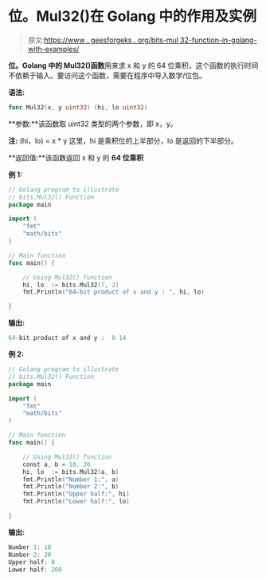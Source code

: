 # 位。Mul32()在 Golang 中的作用及实例

> 原文:[https://www . geesforgeks . org/bits-mul 32-function-in-golang-with-examples/](https://www.geeksforgeeks.org/bits-mul32-function-in-golang-with-examples/)

**位。Golang 中的 Mul32()函数**用来求 x 和 y 的 64 位乘积，这个函数的执行时间不依赖于输入。要访问这个函数，需要在程序中导入数学/位包。

**语法:**

```go
func Mul32(x, y uint32) (hi, lo uint32)

```

**参数:**该函数取 uint32 类型的两个参数，即 x，y。

**注:** (hi，lo) = x * y
这里，hi 是乘积位的上半部分，lo 是返回的下半部分。

**返回值:**该函数返回 x 和 y 的 **64 位乘积**

**例 1:**

```go
// Golang program to illustrate 
// bits.Mul32() Function 
package main 

import ( 
    "fmt"
    "math/bits"
) 

// Main function 
func main() { 

    // Using Mul32() function 
    hi, lo  := bits.Mul32(7, 2) 
    fmt.Println("64-bit product of x and y : ", hi, lo) 

}
```

**输出:**

```go
64-bit product of x and y :  0 14
```

**例 2:**

```go
// Golang program to illustrate 
// bits.Mul32() Function 
package main 

import ( 
    "fmt"
    "math/bits"
) 

// Main function 
func main() { 

    // Using Mul32() function 
    const a, b = 10, 20
    hi, lo  := bits.Mul32(a, b) 
    fmt.Println("Number 1:", a) 
    fmt.Println("Number 2:", b) 
    fmt.Println("Upper half:", hi) 
    fmt.Println("Lower half:", lo)  

}
```

**输出:**

```go
Number 1: 10
Number 2: 20
Upper half: 0
Lower half: 200

```